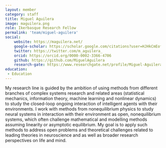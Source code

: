 ```yaml
---
layout: member
category: staff
title: Miguel Aguilera
image: maguilera.png
role: Ikerbasque Research Fellow
permalink: 'team/miguel-aguilera'
social:
    website: https://maguilera.net/
    google-scholar: https://scholar.google.com/citations?user=HJHkCmEofCgC
    twitter: https://twitter.com/m_aguilera_
    orcid: https://orcid.org/0000-0002-3366-4706
    github: https://github.com/MiguelAguilera
    research-gate: https://www.researchgate.net/profile/Miguel-Aguilera-2
education:
 - Education
---
```


     
My research line is guided by the ambition of using methods from different branches of complex systems research and related areas (statistical mechanics, information theory, machine learning and nonlinear dynamics) to study the closed-loop ongoing interaction of intelligent agents with their environments. I work with methods from nonequilibrium physics to study neural systems in interaction with their environment as open, nonequilibrium systems, which often challenge mathematical and modelling methods assuming linearity or asymptotic equilibrium. My goal is to apply such methods to address open problems and theoretical challenges related to leading theories in neuroscience and as well as  broader research perspectives on life and mind.


